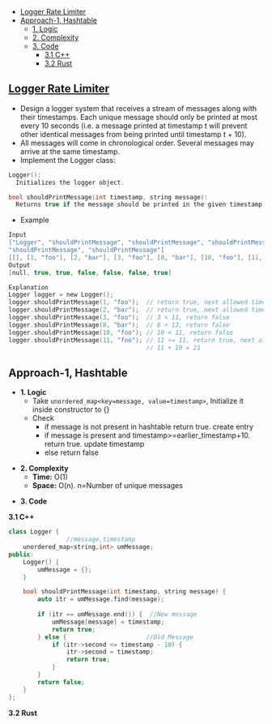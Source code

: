 - [Logger Rate Limiter](#ques)
- [Approach-1, Hashtable](#apr1)
  - [1. Logic](#logic)
  - [2. Complexity](#comp)
  - [3. Code](#code)
    - [3.1 C++](#cpp)
    - [3.2 Rust](#rust)

<a name=ques></a>
## [Logger Rate Limiter](https://leetcode.com/problems/logger-rate-limiter/)
- Design a logger system that receives a stream of messages along with their timestamps. Each unique message should only be printed at most every 10 seconds (i.e. a message printed at timestamp t will prevent other identical messages from being printed until timestamp t + 10).
- All messages will come in chronological order. Several messages may arrive at the same timestamp.
- Implement the Logger class:
```c
Logger(): 
  Initializes the logger object.

bool shouldPrintMessage(int timestamp, string message):
  Returns true if the message should be printed in the given timestamp, otherwise returns false.
```
- Example
```c
Input
["Logger", "shouldPrintMessage", "shouldPrintMessage", "shouldPrintMessage", "shouldPrintMessage", 
"shouldPrintMessage", "shouldPrintMessage"]
[[], [1, "foo"], [2, "bar"], [3, "foo"], [8, "bar"], [10, "foo"], [11, "foo"]]
Output
[null, true, true, false, false, false, true]

Explanation
Logger logger = new Logger();
logger.shouldPrintMessage(1, "foo");  // return true, next allowed timestamp for "foo" is 1 + 10 = 11
logger.shouldPrintMessage(2, "bar");  // return true, next allowed timestamp for "bar" is 2 + 10 = 12
logger.shouldPrintMessage(3, "foo");  // 3 < 11, return false
logger.shouldPrintMessage(8, "bar");  // 8 < 12, return false
logger.shouldPrintMessage(10, "foo"); // 10 < 11, return false
logger.shouldPrintMessage(11, "foo"); // 11 >= 11, return true, next allowed timestamp for "foo" is
                                      // 11 + 10 = 21
```

<a name=apr1></a>
## Approach-1, Hashtable

<a name=logic></a>
- **1. Logic**
  - Take `unordered_map<key=message, value=timestamp>`, Initialize it inside constructor to {}
  - Check 
    - if message is not present in hashtable return true. create entry
    - if message is present and timestamp>=earlier_timestamp+10. return true. update timestamp
    - else return false

<a name=comp></a>
- **2. Complexity**
  - **Time:** O(1)
  - **Space:** O(n). n=Number of unique messages

<a name=code></a>
- **3. Code**

<a name=cpp></a>
**3.1 C++**
```c++
class Logger {
                //message,timestamp
    unordered_map<string,int> umMessage;
public:
    Logger() {    
        umMessage = {};
    }

    bool shouldPrintMessage(int timestamp, string message) { 
        auto itr = umMessage.find(message);
        
        if (itr == umMessage.end()) {  //New message
            umMessage[message] = timestamp;
            return true;
        } else {                      //Old Message
            if (itr->second <= timestamp - 10) {
                itr->second = timestamp;
                return true;
            }
        }
        return false;
    }
};
```
<a name=rust></a>
**3.2 Rust**
